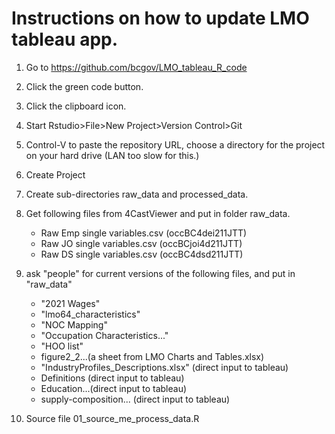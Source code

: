 # Instructions on how to update LMO tableau app.

1. Go to https://github.com/bcgov/LMO_tableau_R_code
2. Click the green code button.
3. Click the clipboard icon.
4. Start Rstudio>File>New Project>Version Control>Git
5. Control-V to paste the repository URL, choose a directory for the project on your hard drive (LAN too slow for this.)
6. Create Project
7. Create sub-directories raw_data and processed_data.
8. Get following files from 4CastViewer and put in folder raw_data.
    * Raw Emp single variables.csv (occBC4dei211JTT)
    * Raw JO single variables.csv (occBCjoi4d211JTT)
    * Raw DS single variables.csv (occBC4dsd211JTT)

9. ask "people" for current versions of the following files, and put in "raw_data"
      * "2021 Wages"
      * "lmo64_characteristics"
      * "NOC Mapping"
      * "Occupation Characteristics..."
      * "HOO list"
      * figure2_2...(a sheet from LMO Charts and Tables.xlsx)
      * "IndustryProfiles_Descriptions.xlsx" (direct input to tableau)
      * Definitions (direct input to tableau)
      * Education...(direct input to tableau)
      * supply-composition... (direct input to tableau)
10. Source file 01_source_me_process_data.R

      